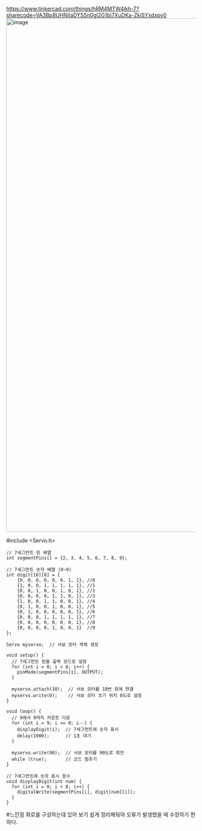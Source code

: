 https://www.tinkercad.com/things/hRM4MTW4jkh-7?sharecode=VA3Bp8UHNiIaDYS5n0gl2G1bi7XuDKa-ZkiSYxdxpv0
<img width="1363" alt="image" src="https://github.com/sejongsmarcle/2024_Spring_SMARCLE_Snaegi_Study/assets/162877343/a6611a8d-8a5d-4831-af62-cd655680f206">

#include <Servo.h>
```
// 7세그먼트 핀 배열
int segmentPins[] = {2, 3, 4, 5, 6, 7, 8, 9};

// 7세그먼트 숫자 배열 (0~9)
int digit[10][8] = {
    {0, 0, 0, 0, 0, 0, 1, 1}, //0
 	{1, 0, 0, 1, 1, 1, 1, 1}, //1
 	{0, 0, 1, 0, 0, 1, 0, 1}, //2
 	{0, 0, 0, 0, 1, 1, 0, 1}, //3
 	{1, 0, 0, 1, 1, 0, 0, 1}, //4
 	{0, 1, 0, 0, 1, 0, 0, 1}, //5
 	{0, 1, 0, 0, 0, 0, 0, 1}, //6
 	{0, 0, 0, 1, 1, 1, 1, 1}, //7
 	{0, 0, 0, 0, 0, 0, 0, 1}, //8
 	{0, 0, 0, 0, 1, 0, 0, 1}  //9
};

Servo myservo;  // 서보 모터 객체 생성

void setup() {
  // 7세그먼트 핀을 출력 모드로 설정
  for (int i = 0; i < 8; i++) {
    pinMode(segmentPins[i], OUTPUT);
  }

  myservo.attach(10);  // 서보 모터를 10번 핀에 연결
  myservo.write(0);    // 서보 모터 초기 위치 0도로 설정
}

void loop() {
  // 9에서 0까지 카운트 다운
  for (int i = 9; i >= 0; i--) {
    displayDigit(i);  // 7세그먼트에 숫자 표시
    delay(1000);      // 1초 대기
  }

  myservo.write(90);  // 서보 모터를 90도로 회전
  while (true);       // 코드 멈추기
}

// 7세그먼트에 숫자 표시 함수
void displayDigit(int num) {
  for (int i = 0; i < 8; i++) {
    digitalWrite(segmentPins[i], digit[num][i]);
  }
}
```
#느낀점
회로를 구성하는데 있어 보기 쉽게 정리해둬야 오류가 발생했을 때 수정하기 편하다. 
